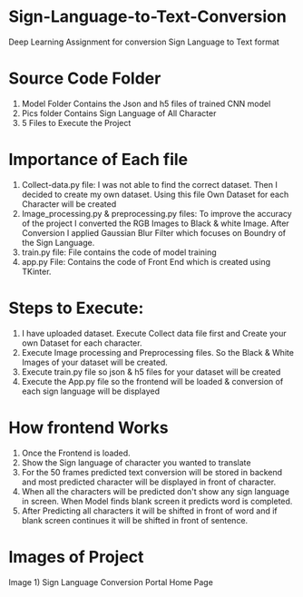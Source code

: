 # Sign-Language-to-Text-Conversion
Deep Learning Assignment for conversion Sign Language to Text format

# Source Code Folder 
1) Model Folder Contains the Json and h5 files of trained CNN model
2) Pics folder Contains Sign Language of All Character
3) 5 Files to Execute the Project

# Importance of Each file
1) Collect-data.py file: I was not able to find the correct dataset. Then I decided to create my own dataset. Using this file Own Dataset for each Character will be created
2) Image_processing.py & preprocessing.py files: To improve the accuracy of the project I converted the RGB Images to Black & white Image. After Conversion I applied Gaussian Blur Filter which focuses on Boundry of the Sign Language. 
3) train.py file: File contains the code of model training 
4) app.py File: Contains the code of Front End which is created using TKinter. 

# Steps to Execute: 
1) I have uploaded dataset. Execute Collect data file first and Create your own Dataset for each character. 
2) Execute Image processing and Preprocessing files. So the Black & White Images of your dataset will be created.
3) Execute train.py file so json & h5 files for your dataset will be created 
4) Execute the App.py file so the frontend will be loaded & conversion of each sign language will be displayed 

# How frontend Works 
1) Once the Frontend is loaded. 
2) Show the Sign language of character you wanted to translate
3) For the 50 frames predicted text conversion will be stored in backend and most predicted character will be displayed in front of character. 
4) When all the characters will be predicted don't show any sign language in screen. When Model finds blank screen it predicts word is completed. 
5) After Predicting all characters it will be shifted in front of word and if blank screen continues it will be shifted in front of sentence.

# Images of Project
Image 1) Sign Language Conversion Portal Home Page
